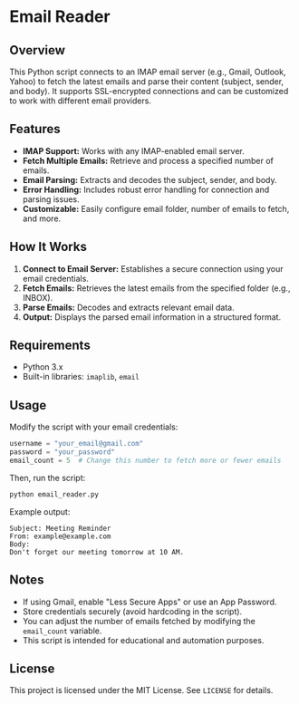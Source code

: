 # Email Reader

## Overview
This Python script connects to an IMAP email server (e.g., Gmail, Outlook, Yahoo) to fetch the latest emails and parse their content (subject, sender, and body). It supports SSL-encrypted connections and can be customized to work with different email providers.

## Features
- **IMAP Support:** Works with any IMAP-enabled email server.
- **Fetch Multiple Emails:** Retrieve and process a specified number of emails.
- **Email Parsing:** Extracts and decodes the subject, sender, and body.
- **Error Handling:** Includes robust error handling for connection and parsing issues.
- **Customizable:** Easily configure email folder, number of emails to fetch, and more.

## How It Works
1. **Connect to Email Server:** Establishes a secure connection using your email credentials.
2. **Fetch Emails:** Retrieves the latest emails from the specified folder (e.g., INBOX).
3. **Parse Emails:** Decodes and extracts relevant email data.
4. **Output:** Displays the parsed email information in a structured format.

## Requirements
- Python 3.x
- Built-in libraries: `imaplib`, `email`


## Usage
Modify the script with your email credentials:
```python
username = "your_email@gmail.com"
password = "your_password"
email_count = 5  # Change this number to fetch more or fewer emails
```
Then, run the script:
```sh
python email_reader.py
```
Example output:
```
Subject: Meeting Reminder
From: example@example.com
Body:
Don't forget our meeting tomorrow at 10 AM.
```

## Notes
- If using Gmail, enable "Less Secure Apps" or use an App Password.
- Store credentials securely (avoid hardcoding in the script).
- You can adjust the number of emails fetched by modifying the `email_count` variable.
- This script is intended for educational and automation purposes.

## License
This project is licensed under the MIT License. See `LICENSE` for details.




